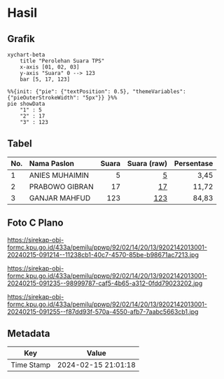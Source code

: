 # Hasil

## Grafik

```mermaid
xychart-beta
    title "Perolehan Suara TPS"
    x-axis [01, 02, 03]
    y-axis "Suara" 0 --> 123
    bar [5, 17, 123]
```

```mermaid
%%{init: {"pie": {"textPosition": 0.5}, "themeVariables": {"pieOuterStrokeWidth": "5px"}} }%%
pie showData
    "1" : 5
    "2" : 17
    "3" : 123
```

## Tabel

| No. | Nama Paslon    | Suara | Suara (raw) | Persentase |
|:--- |:-------------- | -----:| -----------:| ----------:|
| 1   | ANIES MUHAIMIN | 5     | [5][p-1]    | 3,45       |
| 2   | PRABOWO GIBRAN | 17    | [17][p-2]   | 11,72      |
| 3   | GANJAR MAHFUD  | 123   | [123][p-3]  | 84,83      |


[p-1]: https://github.com/gigit-pemilu/pemilu-2024-92-papua-barat/blob/main/pilpres/hitung-suara/sub/92-papua-barat/sub/02-manokwari/sub/14-manokwari-utara/sub/2013-meyunfoka/sub/001-tps/sub/paslon-1.txt
[p-2]: https://github.com/gigit-pemilu/pemilu-2024-92-papua-barat/blob/main/pilpres/hitung-suara/sub/92-papua-barat/sub/02-manokwari/sub/14-manokwari-utara/sub/2013-meyunfoka/sub/001-tps/sub/paslon-2.txt
[p-3]: https://github.com/gigit-pemilu/pemilu-2024-92-papua-barat/blob/main/pilpres/hitung-suara/sub/92-papua-barat/sub/02-manokwari/sub/14-manokwari-utara/sub/2013-meyunfoka/sub/001-tps/sub/paslon-3.txt

## Foto C Plano

https://sirekap-obj-formc.kpu.go.id/433a/pemilu/ppwp/92/02/14/20/13/9202142013001-20240215-091214--11238cb1-40c7-4570-85be-b98671ac7213.jpg

https://sirekap-obj-formc.kpu.go.id/433a/pemilu/ppwp/92/02/14/20/13/9202142013001-20240215-091235--98999787-caf5-4b65-a312-0fdd79023202.jpg

https://sirekap-obj-formc.kpu.go.id/433a/pemilu/ppwp/92/02/14/20/13/9202142013001-20240215-091255--f87dd93f-570a-4550-afb7-7aabc5663cb1.jpg


## Metadata

| Key        | Value               |
| ---------- | ------------------- |
| Time Stamp | 2024-02-15 21:01:18 |



